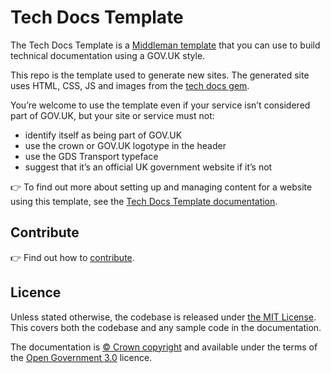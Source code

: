 # Tech Docs Template

The Tech Docs Template is a [Middleman template][mmt] that
you can use to build technical documentation using a GOV.UK style.

This repo is the template used to generate new sites. The generated site uses HTML, CSS, JS and images from the [tech docs gem](https://github.com/alphagov/tech-docs-gem).

You’re welcome to use the template even if your service isn’t considered part of GOV.UK, but your site or service must not:

- identify itself as being part of GOV.UK
- use the crown or GOV.UK logotype in the header
- use the GDS Transport typeface
- suggest that it’s an official UK government website if it’s not

👉 To find out more about setting up and managing content for a website using this template, see the [Tech Docs Template documentation][tdt-docs].

## Contribute

👉 Find out how to [contribute][contribute].

## Licence

Unless stated otherwise, the codebase is released under [the MIT License][mit].
This covers both the codebase and any sample code in the documentation.

The documentation is [© Crown copyright][copyright] and available under the terms of the [Open Government 3.0][ogl] licence.

[mit]: LICENCE
[copyright]: http://www.nationalarchives.gov.uk/information-management/re-using-public-sector-information/uk-government-licensing-framework/crown-copyright/
[ogl]: http://www.nationalarchives.gov.uk/doc/open-government-licence/version/3/
[mmt]: https://middlemanapp.com/advanced/project_templates/
[tdt-docs]: https://tdt-documentation.london.cloudapps.digital
[config]: https://tdt-documentation.london.cloudapps.digital/amend_project/configuration/#configuration-options
[frontmatter]: https://tdt-documentation.london.cloudapps.digital/frontmatter.html#frontmatter
[multipage]: https://tdt-documentation.london.cloudapps.digital/create_project/multipage/#build-a-multipage-documentation-site
[example-content]: https://tdt-documentation.london.cloudapps.digital/amend_project/content/#change-your-content
[partials]: https://tdt-documentation.london.cloudapps.digital/create_project/single_page/#add-partial-lines
[contribute]: https://tdt-documentation.london.cloudapps.digital/support/#contribute
[install-ruby]: https://tdt-documentation.london.cloudapps.digital/create_project/setup_local/#install-ruby
[install-middleman]: https://tdt-documentation.london.cloudapps.digital/create_project/setup_local/#install-ruby
